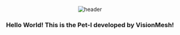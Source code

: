 <div align="center">

  ![header](https://capsule-render.vercel.app/api?type=Waving&color=31A8FF&height=250&section=header&text=Pet-I&fontColor=ffffff&fontSize=70)

### Hello World! This is the Pet-I developed by VisionMesh!

</div>
